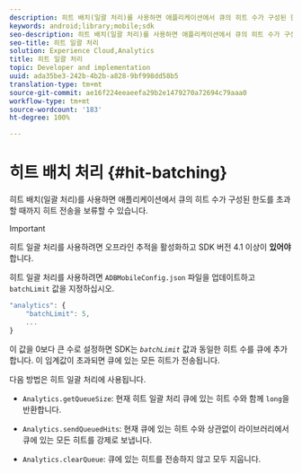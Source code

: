 ```yaml
---
description: 히트 배치(일괄 처리)를 사용하면 애플리케이션에서 큐의 히트 수가 구성된 한도를 초과할 때까지 히트 전송을 보류할 수 있습니다.
keywords: android;library;mobile;sdk
seo-description: 히트 배치(일괄 처리)를 사용하면 애플리케이션에서 큐의 히트 수가 구성된 한도를 초과할 때까지 히트 전송을 보류할 수 있습니다.
seo-title: 히트 일괄 처리
solution: Experience Cloud,Analytics
title: 히트 일괄 처리
topic: Developer and implementation
uuid: ada35be3-242b-4b2b-a828-9bf998dd58b5
translation-type: tm+mt
source-git-commit: ae16f224eeaeefa29b2e1479270a72694c79aaa0
workflow-type: tm+mt
source-wordcount: '183'
ht-degree: 100%

---
```



# 히트 배치 처리 {#hit-batching}

히트 배치(일괄 처리)를 사용하면 애플리케이션에서 큐의 히트 수가 구성된 한도를 초과할 때까지 히트 전송을 보류할 수 있습니다.

>[!IMPORTANT]
>
>히트 일괄 처리를 사용하려면 오프라인 추적을 활성화하고 SDK 버전 4.1 이상이 **있어야** 합니다.

히트 일괄 처리를 사용하려면 `ADBMobileConfig.json` 파일을 업데이트하고 `batchLimit` 값을 지정하십시오.

```js
"analytics": {
    "batchLimit": 5,
    ...
}
```

이 값을 0보다 큰 수로 설정하면 SDK는 *`batchLimit`* 값과 동일한 히트 수를 큐에 추가합니다. 이 임계값이 초과되면 큐에 있는 모든 히트가 전송됩니다.

다음 방법은 히트 일괄 처리에 사용됩니다.

* `Analytics.getQueueSize`: 현재 히트 일괄 처리 큐에 있는 히트 수와 함께 `long`을 반환합니다.

* `Analytics.sendQueuedHits`: 현재 큐에 있는 히트 수와 상관없이 라이브러리에서 큐에 있는 모든 히트를 강제로 보냅니다.
* `Analytics.clearQueue`: 큐에 있는 히트를 전송하지 않고 모두 지웁니다.

